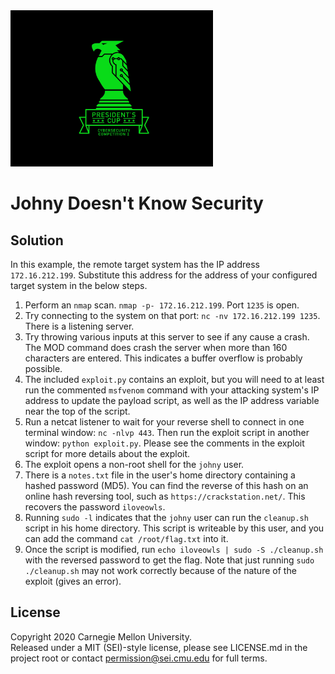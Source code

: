 <img src="../../../pc1-logo.png" height="250px">

# Johny Doesn't Know Security

## Solution

In this example, the remote target system has the IP address `172.16.212.199`. Substitute this address for the address
of your configured target system in the below steps.

1. Perform an `nmap` scan. `nmap -p- 172.16.212.199`. Port `1235` is open.
2. Try connecting to the system on that port: `nc -nv 172.16.212.199 1235`. There is a listening server.
3. Try throwing various inputs at this server to see if any cause a crash. The MOD command does crash the server when
more than 160 characters are entered. This indicates a buffer overflow is probably possible.
4. The included `exploit.py` contains an exploit, but you will need to at least run the commented `msfvenom` command
with your attacking system's IP address to update the payload script, as well as the IP address variable near the top
of the script.
5. Run a netcat listener to wait for your reverse shell to connect in one terminal window: `nc -nlvp 443`. Then run the
exploit script in another window: `python exploit.py`. Please see the comments in the exploit script for more details
about the exploit.
6. The exploit opens a non-root shell for the `johny` user.
7. There is a `notes.txt` file in the user's home directory containing a hashed password (MD5). You can find the reverse
of this hash on an online hash reversing tool, such as `https://crackstation.net/`. This recovers the password
`iloveowls`.
8. Running `sudo -l` indicates that the `johny` user can run the `cleanup.sh` script in his home directory. This script
is writeable by this user, and you can add the command `cat /root/flag.txt` into it.
9. Once the script is modified, run `echo iloveowls | sudo -S ./cleanup.sh` with the reversed password to get the flag.
Note that just running `sudo ./cleanup.sh` may not work correctly because of the nature of the exploit (gives an error).

## License
Copyright 2020 Carnegie Mellon University.  
Released under a MIT (SEI)-style license, please see LICENSE.md in the project root or contact permission@sei.cmu.edu for full terms.

